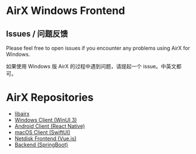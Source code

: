 # AirX Windows Frontend

## Issues / 问题反馈

Please feel free to open issues if you encounter any problems using AirX for Windows.

如果使用 Windows 版 AirX 的过程中遇到问题，请提起一个 issue。中英文都可。

# AirX Repositories

- [libairx](https://github.com/hatsune-miku/libairx)
- [Windows Client (WinUI 3)](https://github.com/hatsune-miku/AirX-win)
- [Android Client (React Native)](https://github.com/hatsune-miku/airx4a)
- [macOS Client (SwiftUI)](https://github.com/Lsjy44/airX_mac)
- [Netdisk Frontend (Vue.js)](https://github.com/hatsune-miku/airx-cloud)
- [Backend (SpringBoot)](https://github.com/hatsune-miku/airx-backend)

